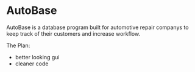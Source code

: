 # AutoBase
AutoBase is a database program built for automotive repair companys to keep track of their customers and increase workflow.

The Plan:
- better looking gui
- cleaner code
